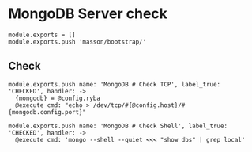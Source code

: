 
# MongoDB Server check

    module.exports = []
    module.exports.push 'masson/bootstrap/'

## Check

    module.exports.push name: 'MongoDB # Check TCP', label_true: 'CHECKED', handler: ->
      {mongodb} = @config.ryba
      @execute cmd: "echo > /dev/tcp/#{@config.host}/#{mongodb.config.port}"

    module.exports.push name: 'MongoDB # Check Shell', label_true: 'CHECKED', handler: ->
      @execute cmd: 'mongo --shell --quiet <<< "show dbs" | grep local'
